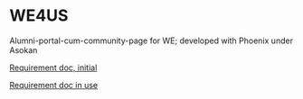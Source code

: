 # WE4US
Alumni-portal-cum-community-page for WE; developed with Phoenix under Asokan

[Requirement doc, initial](https://www.overleaf.com/1523542634msyxpfkyqjdm#5499bd)

[Requirement doc in use](https://docs.google.com/document/d/1EOvy3KtNSXthx0VdpciAe1-puTyQEJVCzLI-dmggtAg/edit?tab=t.0#heading=h.8p2gij5mkuyk)

